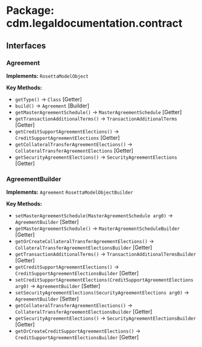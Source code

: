 # Package: cdm.legaldocumentation.contract

## Interfaces

### Agreement
**Implements:** `RosettaModelObject` 

**Key Methods:**
- `getType()` → `Class` [Getter]
- `build()` → `Agreement` [Builder]
- `getMasterAgreementSchedule()` → `MasterAgreementSchedule` [Getter]
- `getTransactionAdditionalTerms()` → `TransactionAdditionalTerms` [Getter]
- `getCreditSupportAgreementElections()` → `CreditSupportAgreementElections` [Getter]
- `getCollateralTransferAgreementElections()` → `CollateralTransferAgreementElections` [Getter]
- `getSecurityAgreementElections()` → `SecurityAgreementElections` [Getter]

### AgreementBuilder
**Implements:** `Agreement` `RosettaModelObjectBuilder` 

**Key Methods:**
- `setMasterAgreementSchedule(MasterAgreementSchedule arg0)` → `AgreementBuilder` [Setter]
- `getMasterAgreementSchedule()` → `MasterAgreementScheduleBuilder` [Getter]
- `getOrCreateCollateralTransferAgreementElections()` → `CollateralTransferAgreementElectionsBuilder` [Getter]
- `getTransactionAdditionalTerms()` → `TransactionAdditionalTermsBuilder` [Getter]
- `getCreditSupportAgreementElections()` → `CreditSupportAgreementElectionsBuilder` [Getter]
- `setCreditSupportAgreementElections(CreditSupportAgreementElections arg0)` → `AgreementBuilder` [Setter]
- `setSecurityAgreementElections(SecurityAgreementElections arg0)` → `AgreementBuilder` [Setter]
- `getCollateralTransferAgreementElections()` → `CollateralTransferAgreementElectionsBuilder` [Getter]
- `getSecurityAgreementElections()` → `SecurityAgreementElectionsBuilder` [Getter]
- `getOrCreateCreditSupportAgreementElections()` → `CreditSupportAgreementElectionsBuilder` [Getter]

